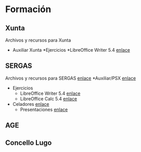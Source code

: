 # Formación

## Xunta
Archivos y recursos para Xunta
* Auxiliar Xunta
  *Ejercicios
    *LibreOffice Writer 5.4 [enlace](https://github.com/juanpacb/formacion/tree/master/XUNTA/EJERCICIOS/WRITER%205)
## SERGAS
Archivos y recursos para SERGAS [enlace](https://github.com/juanpacb/formacion/tree/master/SERGAS)
*Auxiliar/PSX [enlace](https://github.com/juanpacb/formacion/tree/master/SERGAS/AUXILIAR%20-%20PSX)
  * Ejercicios
    * LibreOffice Writer 5.4 [enlace](https://github.com/juanpacb/formacion/tree/master/SERGAS/AUXILIAR%20-%20PSX/EJERCICIOS/WRITER%205)
    * LibreOffice Calc 5.4 [enlace](https://github.com/juanpacb/formacion/tree/master/SERGAS/AUXILIAR%20-%20PSX/EJERCICIOS/CALC%205)
* Celadores [enlace](https://github.com/juanpacb/formacion/tree/master/SERGAS/CELADORES)
  * Presentaciones [enlace](https://github.com/juanpacb/formacion/tree/master/SERGAS/CELADORES/PRESENTACIONES)
## AGE

## Concello Lugo
